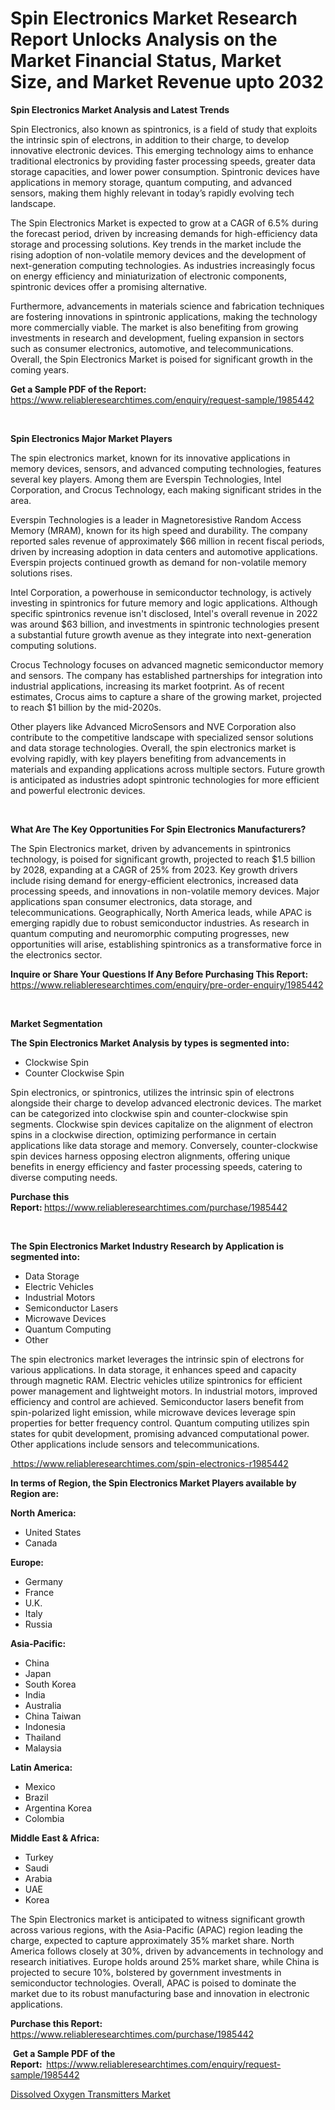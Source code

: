 <p><h1>Spin Electronics Market Research Report Unlocks Analysis on the Market Financial Status, Market Size, and Market Revenue upto 2032</h1></p><p><strong>Spin Electronics Market Analysis and Latest Trends</strong></p>
<p><p>Spin Electronics, also known as spintronics, is a field of study that exploits the intrinsic spin of electrons, in addition to their charge, to develop innovative electronic devices. This emerging technology aims to enhance traditional electronics by providing faster processing speeds, greater data storage capacities, and lower power consumption. Spintronic devices have applications in memory storage, quantum computing, and advanced sensors, making them highly relevant in today’s rapidly evolving tech landscape.</p><p>The Spin Electronics Market is expected to grow at a CAGR of 6.5% during the forecast period, driven by increasing demands for high-efficiency data storage and processing solutions. Key trends in the market include the rising adoption of non-volatile memory devices and the development of next-generation computing technologies. As industries increasingly focus on energy efficiency and miniaturization of electronic components, spintronic devices offer a promising alternative.</p><p>Furthermore, advancements in materials science and fabrication techniques are fostering innovations in spintronic applications, making the technology more commercially viable. The market is also benefiting from growing investments in research and development, fueling expansion in sectors such as consumer electronics, automotive, and telecommunications. Overall, the Spin Electronics Market is poised for significant growth in the coming years.</p></p>
<p><strong>Get a Sample PDF of the Report:&nbsp;</strong> <a href="https://www.reliableresearchtimes.com/enquiry/request-sample/1985442?utm_campaign=2198&utm_medium=2&utm_source=Github&utm_content=ia&utm_term=20022025&utm_id=spin-electronics">https://www.reliableresearchtimes.com/enquiry/request-sample/1985442</a></p>
<p>&nbsp;</p>
<p><strong>Spin Electronics Major Market Players</strong></p>
<p><p>The spin electronics market, known for its innovative applications in memory devices, sensors, and advanced computing technologies, features several key players. Among them are Everspin Technologies, Intel Corporation, and Crocus Technology, each making significant strides in the area.</p><p>Everspin Technologies is a leader in Magnetoresistive Random Access Memory (MRAM), known for its high speed and durability. The company reported sales revenue of approximately $66 million in recent fiscal periods, driven by increasing adoption in data centers and automotive applications. Everspin projects continued growth as demand for non-volatile memory solutions rises.</p><p>Intel Corporation, a powerhouse in semiconductor technology, is actively investing in spintronics for future memory and logic applications. Although specific spintronics revenue isn't disclosed, Intel's overall revenue in 2022 was around $63 billion, and investments in spintronic technologies present a substantial future growth avenue as they integrate into next-generation computing solutions.</p><p>Crocus Technology focuses on advanced magnetic semiconductor memory and sensors. The company has established partnerships for integration into industrial applications, increasing its market footprint. As of recent estimates, Crocus aims to capture a share of the growing market, projected to reach $1 billion by the mid-2020s.</p><p>Other players like Advanced MicroSensors and NVE Corporation also contribute to the competitive landscape with specialized sensor solutions and data storage technologies. Overall, the spin electronics market is evolving rapidly, with key players benefiting from advancements in materials and expanding applications across multiple sectors. Future growth is anticipated as industries adopt spintronic technologies for more efficient and powerful electronic devices.</p></p>
<p>&nbsp;</p>
<p><strong>What Are The Key Opportunities For Spin Electronics Manufacturers?</strong></p>
<p><p>The Spin Electronics market, driven by advancements in spintronics technology, is poised for significant growth, projected to reach $1.5 billion by 2028, expanding at a CAGR of 25% from 2023. Key growth drivers include rising demand for energy-efficient electronics, increased data processing speeds, and innovations in non-volatile memory devices. Major applications span consumer electronics, data storage, and telecommunications. Geographically, North America leads, while APAC is emerging rapidly due to robust semiconductor industries. As research in quantum computing and neuromorphic computing progresses, new opportunities will arise, establishing spintronics as a transformative force in the electronics sector.</p></p>
<p><strong>Inquire or Share Your Questions If Any Before Purchasing This Report:</strong> <a href="https://www.reliableresearchtimes.com/enquiry/pre-order-enquiry/1985442?utm_campaign=2198&utm_medium=2&utm_source=Github&utm_content=ia&utm_term=20022025&utm_id=spin-electronics">https://www.reliableresearchtimes.com/enquiry/pre-order-enquiry/1985442</a></p>
<p>&nbsp;</p>
<p><strong>Market Segmentation</strong></p>
<p><strong>The Spin Electronics Market Analysis by types is segmented into:</strong></p>
<p><ul><li>Clockwise Spin</li><li>Counter Clockwise Spin</li></ul></p>
<p><p>Spin electronics, or spintronics, utilizes the intrinsic spin of electrons alongside their charge to develop advanced electronic devices. The market can be categorized into clockwise spin and counter-clockwise spin segments. Clockwise spin devices capitalize on the alignment of electron spins in a clockwise direction, optimizing performance in certain applications like data storage and memory. Conversely, counter-clockwise spin devices harness opposing electron alignments, offering unique benefits in energy efficiency and faster processing speeds, catering to diverse computing needs.</p></p>
<p><strong>Purchase this Report:&nbsp;</strong><a href="https://www.reliableresearchtimes.com/purchase/1985442?utm_campaign=2198&utm_medium=2&utm_source=Github&utm_content=ia&utm_term=20022025&utm_id=spin-electronics">https://www.reliableresearchtimes.com/purchase/1985442</a></p>
<p>&nbsp;</p>
<p><strong>The Spin Electronics Market Industry Research by Application is segmented into:</strong></p>
<p><ul><li>Data Storage</li><li>Electric Vehicles</li><li>Industrial Motors</li><li>Semiconductor Lasers</li><li>Microwave Devices</li><li>Quantum Computing</li><li>Other</li></ul></p>
<p><p>The spin electronics market leverages the intrinsic spin of electrons for various applications. In data storage, it enhances speed and capacity through magnetic RAM. Electric vehicles utilize spintronics for efficient power management and lightweight motors. In industrial motors, improved efficiency and control are achieved. Semiconductor lasers benefit from spin-polarized light emission, while microwave devices leverage spin properties for better frequency control. Quantum computing utilizes spin states for qubit development, promising advanced computational power. Other applications include sensors and telecommunications.</p></p>
<p><a href="https://www.reliableresearchtimes.com/spin-electronics-r1985442?utm_campaign=2198&utm_medium=2&utm_source=Github&utm_content=ia&utm_term=20022025&utm_id=spin-electronics">&nbsp;https://www.reliableresearchtimes.com/spin-electronics-r1985442</a></p>
<p><strong>In terms of Region, the Spin Electronics Market Players available by Region are:</strong></p>
<p>
    <p> <strong> North America: </strong>
        <ul>
            <li>United States</li>
            <li>Canada</li>
        </ul>
        </p> 
    <p> <strong> Europe: </strong>
        <ul>
            <li>Germany</li>
            <li>France</li>
            <li>U.K.</li>
            <li>Italy</li>
            <li>Russia</li>
        </ul>
        </p> 
    <p> <strong> Asia-Pacific: </strong>
        <ul>
            <li>China</li>
            <li>Japan</li>
            <li>South Korea</li>
            <li>India</li>
            <li>Australia</li>
            <li>China Taiwan</li>
            <li>Indonesia</li>
            <li>Thailand</li>
            <li>Malaysia</li>
        </ul>
        </p> 
    <p> <strong> Latin America: </strong>
        <ul>
            <li>Mexico</li>
            <li>Brazil</li>
            <li>Argentina Korea</li>
            <li>Colombia</li>
        </ul>
        </p> 
    <p> <strong> Middle East & Africa: </strong>
        <ul>
            <li>Turkey</li>
            <li>Saudi</li>
            <li>Arabia</li>
            <li>UAE</li>
            <li>Korea</li>
        </ul>
    </p>
    </p>
<p><p>The Spin Electronics market is anticipated to witness significant growth across various regions, with the Asia-Pacific (APAC) region leading the charge, expected to capture approximately 35% market share. North America follows closely at 30%, driven by advancements in technology and research initiatives. Europe holds around 25% market share, while China is projected to secure 10%, bolstered by government investments in semiconductor technologies. Overall, APAC is poised to dominate the market due to its robust manufacturing base and innovation in electronic applications.</p></p>
<p><strong>Purchase this Report: </strong><a href="https://www.reliableresearchtimes.com/purchase/1985442?utm_campaign=2198&utm_medium=2&utm_source=Github&utm_content=ia&utm_term=20022025&utm_id=spin-electronics">https://www.reliableresearchtimes.com/purchase/1985442</a></p>
<p>&nbsp;<strong>Get a Sample PDF of the Report:&nbsp;&nbsp;</strong><a href="https://www.reliableresearchtimes.com/enquiry/request-sample/1985442?utm_campaign=2198&utm_medium=2&utm_source=Github&utm_content=ia&utm_term=20022025&utm_id=spin-electronics">https://www.reliableresearchtimes.com/enquiry/request-sample/1985442</a></p>
<p><strong></strong></p>
<p><p><a href="https://github.com/klindsey95/Market-Research-Report-List-1/blob/main/dissolved-oxygen-transmitters-market.md?utm_campaign=2198&utm_medium=2&utm_source=Github&utm_content=ia&utm_term=20022025&utm_id=spin-electronics">Dissolved Oxygen Transmitters Market</a></p></p>